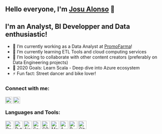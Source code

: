 ## Hello everyone, I'm [Josu Alonso](https://www.linkedin.com/in/josu-alonso-castanedo/) 👋

## I'm an Analyst, BI Developper and Data enthusiastic!
- 🔭 I’m currently working as a Data Analyst at [PromoFarma](https://www.promofarma.com)!
- 🌱 I’m currently learning ETL Tools and cloud computing services
- 👯 I’m looking to collaborate with other content creators (preferably on Data Engineering projects)
- 🥅 2020 Goals: Learn Scala - Deep dive into Azure ecosystem
- ⚡ Fun fact: Street dancer and bike lover! 

### Connect with me:

[<img align="left" alt="LinkedIn" width="22px" src="https://cdn.jsdelivr.net/npm/simple-icons@v3/icons/linkedin.svg" />](https://www.linkedin.com/in/josu-alonso-castanedo/)
[<img align="left" alt="Emai" width="22px" src="https://cdn.jsdelivr.net/npm/simple-icons@3.4.0/icons/minutemailer.svg" />](mailto:josu93alonso@gmail.com)
<br />

### Languages and Tools:


<img align="left" alt="Bash" width="26px" src="https://cdn.jsdelivr.net/npm/simple-icons@3.4.0/icons/gnubash.svg" />
<img align="left" alt="Python" width="26px" src="https://cdn.jsdelivr.net/npm/simple-icons@3.4.0/icons/python.svg" />
<img align="left" alt="Airflow" width="26px" src="https://cdn.jsdelivr.net/npm/simple-icons@3.4.0/icons/apacheairflow.svg" />
<img align="left" alt="Spark" width="26px" src="https://cdn.jsdelivr.net/npm/simple-icons@3.4.0/icons/apachespark.svg" />
<img align="left" alt="SQL" width="26px" src="https://cdn.jsdelivr.net/npm/simple-icons@3.4.0/icons/postgresql.svg" />
<img align="left" alt="MongoDB" width="26px" src="https://cdn.jsdelivr.net/npm/simple-icons@3.4.0/icons/mongodb.svg" />
<img align="left" alt="AWS" width="26px" src="https://cdn.jsdelivr.net/npm/simple-icons@3.4.0/icons/amazonaws.svg" />
<img align="left" alt="R" width="26px" src="https://cdn.jsdelivr.net/npm/simple-icons@3.4.0/icons/r.svg" />
<img align="left" alt="Git" width="26px" src="https://cdn.jsdelivr.net/npm/simple-icons@3.4.0/icons/git.svg" />

<br />
<br />
